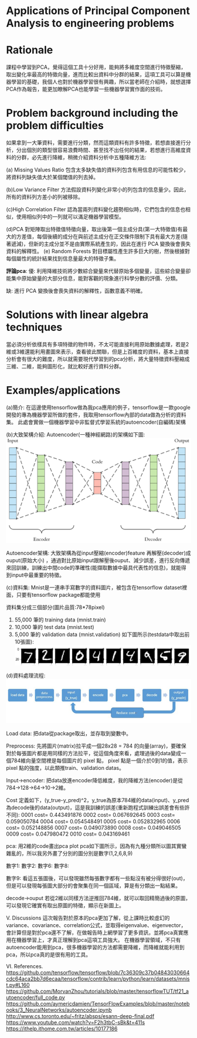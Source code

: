 # Applications of Principal Component Analysis to engineering problems

# Rationale
課程中學習到PCA，覺得這個工具十分好用，能夠將多維度空間進行特徵壓縮，取出變化率最高的特徵向量，進而比較出資料中分群的結果，這項工具可以算是機器學習的基礎，我個人也對於機器學習很有興趣，所以當老師在介紹時，就想選擇PCA作為報告，能更加瞭解PCA也能學習一些機器學習實作面的技術。

# Problem background including the problem difficulties
如果拿到一大筆資料，需要進行分類，然而這類資料有許多特徵，若想直接進行分析，分出個別的類型很容易浪費時間、甚至找不出任何的結果，若想進行高維度資料的分群，必先進行降維，稍微介紹資料分析中五種降維方法:

(a)	Missing Values Ratio
包含太多缺失值的資料列包含有用信息的可能性較少，將資料列缺失值大於某個閾值的列去掉。

(b)Low Variance Filter
方法假設資料列變化非常小的列包含的信息量少。因此，所有的資料列方差小的列被移除。

(c)High Correlation Filter
認為當兩列資料變化趨勢相似時，它們包含的信息也相似，使用相似列中的一列就可以滿足機器學習模型。

(d)PCA
對矩陣取出特徵值特徵向量，取出後第一個主成分具(第一大特徵值)有最大的方差值，每個後續的成分在與前述主成分在正交條件限制下具有最大方差(隨著遞減)，但新的主成分並不是由實際系統產生的，因此在進行 PCA 變換後會喪失資料的解釋性。	
(e) Random Forests
	對目標屬性產生許多巨大的樹，然後根據對每個屬性的統計結果找到信息量最大的特徵子集。

**評論pca**:
優: 利用降維技術將少數綜合變量來代替原始多個變量，這些綜合變量卻能集中原始變量的大部分信息，能對客觀的現象進行科學分數的評價、分類。

缺: 進行 PCA 變換後會喪失資料的解釋性，函數意義不明確。

# Solutions with linear algebra techniques
當必須分析依樣具有多項特徵的物件時，不太可能直接利用原始數據處理，若是2維或3維還能利用畫圖來表示，查看彼此關聯，但是上百維度的資料，基本上直接分析會有很大的難度，所以就需要現代學習到的pca分析，將大量特徵資料壓縮成三維、二維，能夠圖形化，就比較好進行資料分群。

# Examples/applications
(a)簡介:
在這邊使用tensorflow做為我pca應用的例子，tensorflow是一款google開發的專為機器學習所做的套件，我取用tensorflow內部的data做為分析的資料集。
此處會實做一個機器學習中非監督式學習系統的autoencoder(自編碼)架構

(b)大致架構介紹:
Autoencoder(一種神經網路)的架構如下圖:
![png](./autoencoder.png)

Autoencoder架構:
大致架構為從input壓縮(encoder)feature 再解壓(decoder)成ouput(原始大小) ，通過對比原始input跟解壓後ouput、減少誤差，進行反向傳遞來回訓練，訓練出中間code的準確性(能擷取數據中最具代表性的信息)，就能得到input中最重要的特徵。

(c)資料集:
Mnist是一連串手寫數字的資料圖片，被包含在tensorflow dataset裡面，只要有tensorflow package都能使用

資料集分成三個部分(圖片品質:78*78pixel)
1. 55,000 筆的 training data (mnist.train)
2. 10,000 筆的 test data (mnist.test)
3. 5,000 筆的 validation data (mnist.validation)
如下圖所示(testdata中取出前10張圖):
![png](./mnist.png) 
	

(d)資料處理流程:
![jpg](./workflow.JPG)

Load data:
把data從package取出，並存取到變數中。

Preprocess:
先將圖片(matrix)拉平成一個28x28 = 784 的向量(array)，要確保對於每張圖片都是用同樣的方法拉平，從這個角度來看，處理過後的data變成一個784維向量空間裡是每個圖片的 pixel 點， pixel 點是一個介於0到1的值，表示 pixel 點的強度，以此類推train、validation datas。

Input->encoder:
把data放進encoder降低維度，我的降維方法(encoder)是從784->128->64->10->2維。

Cost
定義如下，(y_true-y_pred)^2，y_true為原本784維的data(input)、y_pred為decode後的data(output)，這是我訓練的誤差(重新跑程式訓練出誤差會有些許不同):
0001 cost= 0.443491876
0002 cost= 0.067692645
0003 cost= 0.059050784
0004 cost= 0.054548491
0005 cost= 0.052832965
0006 cost= 0.052148856
0007 cost= 0.049073890
0008 cost= 0.049046505
0009 cost= 0.047980472
0010 cost= 0.043169461

pca:
用2維的code畫出pca plot 
pca如下圖所示，因為有九種分類所以圖其實蠻雜亂的，所以我另外畫了分別的圖分別是數字(1,2,6,8,9)
 




數字1:								數字2:
數字6:								數字8:


數字9:
看這五張圖後，可以發現雖然每張數字都有一些點沒有被分得很好(out)，但是可以發現每張圖大部分的會聚集在同一個區域，算是有分類出一點結果。










decode->ouput
若從2維以同樣方法逆推回784維，就可以取回精簡過後的原圖，可以發現它確實有取出原圖的特徵，顯示在新圖上。
 


V. Discussions 
	這次報告對於原本的pca更加了解，從上課時比較虛幻的variance、covariance、correlation公式，並取得eigenvalue、eigenvector，會計算但是對於pca還不了解，在做報告時上網學習了更多資訊，並將pca真實應用在機器學習上，才真正理解到pca這項工具強大。
	在機器學習領域，不只有autoencoder能用到pca，很多機器學習的方法都需要降維，而降維就能利用到pca，所以pca真的是很有用的工具。



VI. References.
https://github.com/tensorflow/tensorflow/blob/7c36309c37b04843030664cdc64aca2bb7d6ecaa/tensorflow/contrib/learn/python/learn/datasets/mnist.py#L160
https://github.com/MorvanZhou/tutorials/blob/master/tensorflowTUT/tf21_autoencoder/full_code.py
https://github.com/aymericdamien/TensorFlowExamples/blob/master/notebooks/3_NeuralNetworks/autoencoder.ipynb
http://www.cs.toronto.edu/~fritz/absps/esann-deep-final.pdf
https://www.youtube.com/watch?v=F2h3tbC-sBk&t=411s
https://ithelp.ithome.com.tw/articles/10177186
